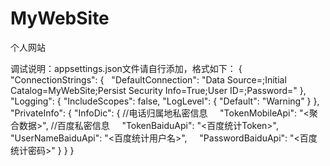 # MyWebSite
个人网站

调试说明：appsettings.json文件请自行添加，格式如下：
{
  "ConnectionStrings": {
    "DefaultConnection": "Data Source=<Database IP>;Initial Catalog=MyWebSite;Persist Security Info=True;User ID=<UserID>;Password=<Password>"
  },
  "Logging": {
    "IncludeScopes": false,
    "LogLevel": {
      "Default": "Warning"
    }
  },
  "PrivateInfo": {
    "InfoDic": {
      //电话归属地私密信息
      "TokenMobileApi": "<聚合数据>",
      //百度私密信息
      "TokenBaiduApi": "<百度统计Token>",
      "UserNameBaiduApi": "<百度统计用户名>",
      "PasswordBaiduApi": "<百度统计密码>"
    }
  }
}
